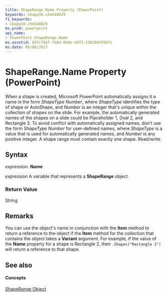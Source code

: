 ```yaml
---
title: ShapeRange.Name Property (PowerPoint)
keywords: vbapp10.chm548029
f1_keywords:
- vbapp10.chm548029
ms.prod: powerpoint
api_name:
- PowerPoint.ShapeRange.Name
ms.assetid: b87c7def-f68d-0dde-e971-2201043f6bfc
ms.date: 06/08/2017
---
```



# ShapeRange.Name Property (PowerPoint)

When a shape is created, Microsoft PowerPoint automatically assigns it a name in the form  _ShapeType Number_, where _ShapeType_ identifies the type of shape or AutoShape, and _Number_ is an integer that's unique within the collection of shapes on the slide. For example, the automatically generated names of the shapes on a slide could be Placeholder 1, Oval 2, and Rectangle 3. To avoid conflict with automatically assigned names, don't use the form _ShapeType Number_ for user-defined names, where _ShapeType_ is a value that is used for automatically generated names, and _Number_ is any positive integer. A shape range must contain exactly one shape. Read/write.


## Syntax

 _expression_. **Name**

 _expression_ A variable that represents a **ShapeRange** object.


### Return Value

String


## Remarks

You can use the object's name in conjunction with the  **Item** method to return a reference to the object if the **Item** method for the collection that contains the object takes a **Variant** argument. For example, if the value of the **Name** property for a shape is Rectangle 2, then `.Shapes("Rectangle 2")` will return a reference to that shape.


## See also


#### Concepts


[ShapeRange Object](PowerPoint.ShapeRange.md)

